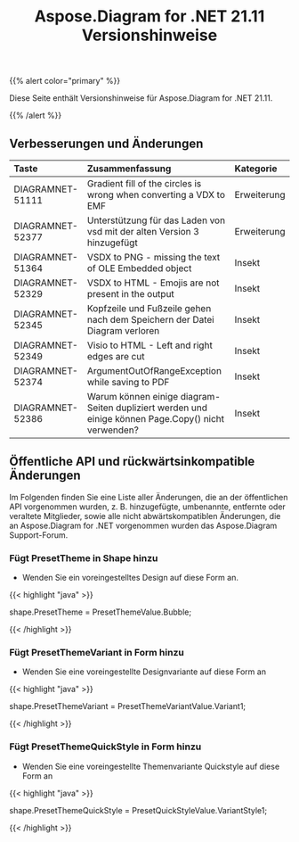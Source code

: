 ﻿---
title: Aspose.Diagram for .NET 21.11 Versionshinweise
type: docs
weight: 2
url: /de/net/aspose-diagram-for-net-21-11-release-notes/
---
{{% alert color="primary" %}} 

Diese Seite enthält Versionshinweise für Aspose.Diagram for .NET 21.11.

{{% /alert %}} 
## **Verbesserungen und Änderungen**

|**Taste**|**Zusammenfassung**|**Kategorie**|
|:- |:- |:- |
|DIAGRAMNET-51111|Gradient fill of the circles is wrong when converting a VDX to EMF|Erweiterung|
|DIAGRAMNET-52377|Unterstützung für das Laden von vsd mit der alten Version 3 hinzugefügt|Erweiterung|
|DIAGRAMNET-51364|VSDX to PNG - missing the text of OLE Embedded object|Insekt|
|DIAGRAMNET-52329|VSDX to HTML - Emojis are not present in the output|Insekt|
|DIAGRAMNET-52345|Kopfzeile und Fußzeile gehen nach dem Speichern der Datei Diagram verloren|Insekt|
|DIAGRAMNET-52349|Visio to HTML - Left and right edges are cut|Insekt|
|DIAGRAMNET-52374|ArgumentOutOfRangeException while saving to PDF|Insekt|
|DIAGRAMNET-52386|Warum können einige diagram-Seiten dupliziert werden und einige können Page.Copy() nicht verwenden?|Insekt|

## **Öffentliche API und rückwärtsinkompatible Änderungen**
Im Folgenden finden Sie eine Liste aller Änderungen, die an der öffentlichen API vorgenommen wurden, z. B. hinzugefügte, umbenannte, entfernte oder veraltete Mitglieder, sowie alle nicht abwärtskompatiblen Änderungen, die an Aspose.Diagram for .NET vorgenommen wurden das Aspose.Diagram Support-Forum.


### **Fügt PresetTheme in Shape hinzu**
- Wenden Sie ein voreingestelltes Design auf diese Form an.

{{< highlight "java" >}}

shape.PresetTheme = PresetThemeValue.Bubble;

{{< /highlight >}}


### **Fügt PresetThemeVariant in Form hinzu**
- Wenden Sie eine voreingestellte Designvariante auf diese Form an

{{< highlight "java" >}}

shape.PresetThemeVariant = PresetThemeVariantValue.Variant1;

{{< /highlight >}}

### **Fügt PresetThemeQuickStyle in Form hinzu**
- Wenden Sie eine voreingestellte Themenvariante Quickstyle auf diese Form an

{{< highlight "java" >}}

 shape.PresetThemeQuickStyle = PresetQuickStyleValue.VariantStyle1;

{{< /highlight >}}
